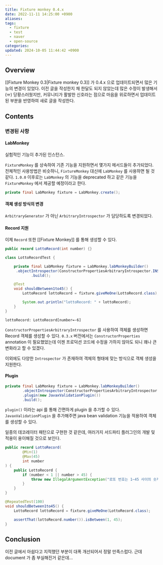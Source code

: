 ```yaml
---
title: Fixture monkey 0.4.x
date: 2022-11-11 14:25:00 +0900
aliases: 
tags:
  - fixture
  - test
  - naver
  - open-source
categories: 
updated: 2024-10-05 11:44:42 +0900
---
```


## Overview

[[Fixture Monkey 0.3|Fixture monkey 0.3]] 가 0.4.x 으로 업데이트되면서 많은 기능의 변경이 있었다. 이전 글을 작성한지 채 한달도 되지 않았는데 많은 수정이 발생해서(ㅠ) 당황스러웠지만, 커뮤니티가 활발한 신호라는 점으로 마음을 위로하면서 업데이트된 부분을 반영하여 새로 글을 작성한다.

## Contents
 
### 변경된 사항

#### LabMonkey

실험적인 기능이 추가된 인스턴스.

`FixtureMonkey` 를 상속하여 기존 기능을 지원하면서 몇가지 메서드들이 추가되었다. 전체적인 사용방법은 비슷하니, `FixtureMonkey` 대신에 `LabMonkey` 를 사용하면 될 것 같다. `1.0.0` 이후로는 `LabMonkey` 의 기능을 deprecated 하고 같은 기능을 `FixtureMonkey` 에서 제공할 예정이라고 한다.

```java
private final LabMonkey fixture = LabMonkey.create();
```

#### 객체 생성 방식의 변경

`ArbitraryGenerator` 가 아닌 `ArbitraryIntrospector` 가 담당하도록 변경되었다.

#### Record 지원

이제 `Record` 또한 [[Fixture Monkey]] 를 통해 생성할 수 있다.

```java
public record LottoRecord(int number) {} 
```

```java
class LottoRecordTest {

    private final LabMonkey fixture = LabMonkey.labMonkeyBuilder()
     .objectIntrospector(ConstructorPropertiesArbitraryIntrospector.INSTANCE)
            .build();

    @Test
    void shouldBetween1to45() {
        LottoRecord lottoRecord = fixture.giveMeOne(LottoRecord.class);

        System.out.println("lottoRecord: " + lottoRecord);
    }
} 
```

```console
lottoRecord: LottoRecord[number=-6]
```

`ConstructorPropertiesArbitraryIntrospector` 를 사용하여 객체를 생성하면 Record 객체를 생성할 수 있다. `0.3.x` 버전에서는 `ConstructorProperties` annotation 이 필요했었는데 이젠 프로덕션 코드에 수정을 가하지 않아도 되니 꽤나 큰 변화라고 할 수 있겠다.

이외에도 다양한 `Introspector` 가 존재하여 객체의 형태에 맞는 방식으로 객체 생성을 지원한다.

#### Plugin

```java
private final LabMonkey fixture = LabMonkey.labMonkeyBuilder()
		.objectIntrospector(ConstructorPropertiesArbitraryIntrospector.INSTANCE)
		.plugin(new JavaxValidationPlugin())
		.build(); 
```

`plugin()` 이라는 api 를 통해 간편하게 plugin 을 추가할 수 있다. `JavaxValidationPlugin` 을 추가해주면 java bean validation 기능을 적용하여 객체를 생성할 수 있다.

일종의 데코레이터 패턴으로 구현한 것 같은데, 여러가지 서드파티 플러그인의 개발 및 적용이 용이해질 것으로 보인다.

```java
public record LottoRecord(
        @Min(1)
        @Max(45)
        int number
) {
    public LottoRecord {
        if (number < 1 || number > 45) {
            throw new IllegalArgumentException("로또 번호는 1~45 사이의 숫자여야 합니다.");
        }
    }
} 
```

```java
@RepeatedTest(100)
void shouldBetween1to45() {
	LottoRecord lottoRecord = fixture.giveMeOne(LottoRecord.class);

	assertThat(lottoRecord.number()).isBetween(1, 45);
} 
```

## Conclusion

이전 글에서 아쉽다고 지적했던 부분이 대폭 개선되어서 정말 만족스럽다. 근데 document 가 좀 부실해진거 같은데...

